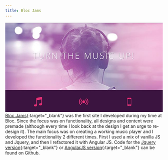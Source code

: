 ```yaml
---
title: Bloc Jams
---
```


![Bloc Jams](assets/img/work/proj-4/thumb.jpg)
[Bloc Jams](https://bloc-jams-angularjs.herokuapp.com/album){:target="_blank"} was the first site I developed during my time at Bloc. Since the focus was on functionality, all designs and content were premade (although every time I look back at the design I get an urge to re-design it). The main focus was on creating a working music player and I developed the functionality 2 different times. First I used a mix of vanilla JS and Jquery, and then I refactored it with Angular JS. Code for the [Jquery version](https://github.com/EricSSartorius/bloc-jams){:target="_blank"} or [AngularJS version](https://github.com/EricSSartorius/bloc-jams-angular){:target="_blank"} can be found on Github.